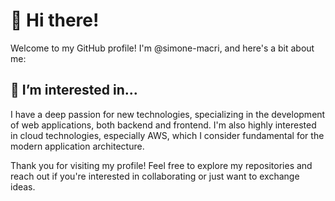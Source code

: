 # 👋 Hi there!

Welcome to my GitHub profile! I'm @simone-macri, and here's a bit about me:

## 👀 I’m interested in...

I have a deep passion for new technologies, specializing in the development of web applications, both backend and frontend. I'm also highly interested in cloud technologies, especially AWS, which I consider fundamental for the modern application architecture.

Thank you for visiting my profile! Feel free to explore my repositories and reach out if you're interested in collaborating or just want to exchange ideas.
